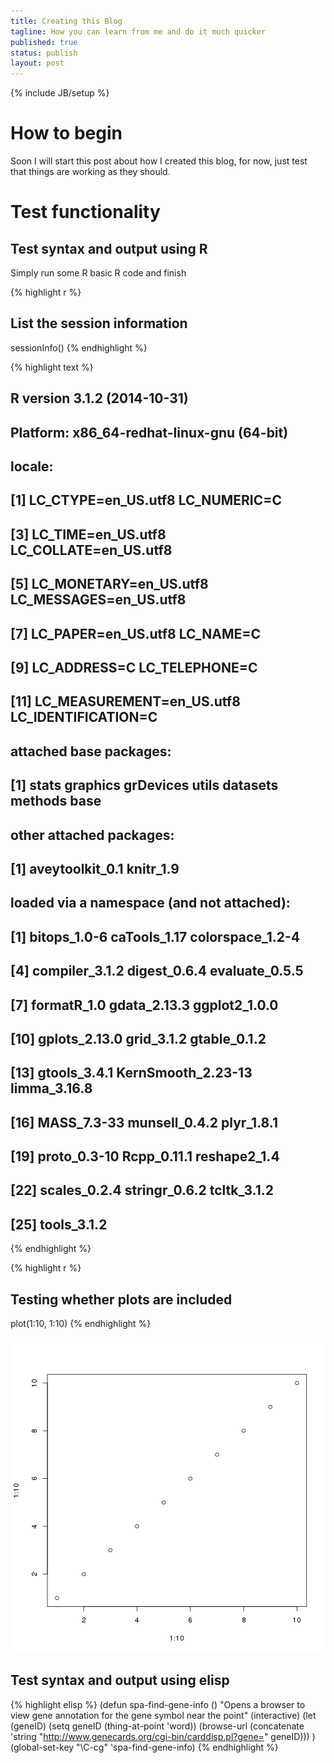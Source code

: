 ```yaml
---
title: Creating this Blog
tagline: How you can learn from me and do it much quicker
published: true
status: publish
layout: post
---    
```

{% include JB/setup %}
 

 
 
# How to begin
Soon I will start this post about how I created this blog, for now, just test that things are working as they should.
 
# Test functionality
 
## Test syntax and output using R
 
Simply run some R basic R code and finish
 

{% highlight r %}
## List the session information 
sessionInfo()
{% endhighlight %}



{% highlight text %}
## R version 3.1.2 (2014-10-31)
## Platform: x86_64-redhat-linux-gnu (64-bit)
## 
## locale:
##  [1] LC_CTYPE=en_US.utf8       LC_NUMERIC=C             
##  [3] LC_TIME=en_US.utf8        LC_COLLATE=en_US.utf8    
##  [5] LC_MONETARY=en_US.utf8    LC_MESSAGES=en_US.utf8   
##  [7] LC_PAPER=en_US.utf8       LC_NAME=C                
##  [9] LC_ADDRESS=C              LC_TELEPHONE=C           
## [11] LC_MEASUREMENT=en_US.utf8 LC_IDENTIFICATION=C      
## 
## attached base packages:
## [1] stats     graphics  grDevices utils     datasets  methods   base     
## 
## other attached packages:
## [1] aveytoolkit_0.1 knitr_1.9      
## 
## loaded via a namespace (and not attached):
##  [1] bitops_1.0-6       caTools_1.17       colorspace_1.2-4  
##  [4] compiler_3.1.2     digest_0.6.4       evaluate_0.5.5    
##  [7] formatR_1.0        gdata_2.13.3       ggplot2_1.0.0     
## [10] gplots_2.13.0      grid_3.1.2         gtable_0.1.2      
## [13] gtools_3.4.1       KernSmooth_2.23-13 limma_3.16.8      
## [16] MASS_7.3-33        munsell_0.4.2      plyr_1.8.1        
## [19] proto_0.3-10       Rcpp_0.11.1        reshape2_1.4      
## [22] scales_0.2.4       stringr_0.6.2      tcltk_3.1.2       
## [25] tools_3.1.2
{% endhighlight %}



{% highlight r %}
## Testing whether plots are included
plot(1:10, 1:10)
{% endhighlight %}

![plot of chunk setup](/images/../images/setup-1.png) 
 
## Test syntax and output using elisp

{% highlight elisp %}
(defun spa-find-gene-info ()
  "Opens a browser to view gene annotation for the gene symbol near the point"
(interactive)
    (let (geneID)
    (setq geneID (thing-at-point 'word))
(browse-url (concatenate 'string "http://www.genecards.org/cgi-bin/carddisp.pl?gene=" geneID)))
  )
  (global-set-key "\C-cg" 'spa-find-gene-info)
{% endhighlight %}
